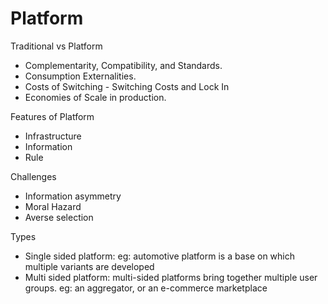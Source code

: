 # Platform
Traditional vs Platform
- Complementarity, Compatibility, and Standards.
- Consumption Externalities.
- Costs of Switching - Switching Costs and Lock In
- Economies of Scale in production.

Features of Platform
- Infrastructure
- Information
- Rule

Challenges
- Information asymmetry
- Moral Hazard
- Averse selection

Types
- Single sided platform: eg: automotive platform is a base on which multiple variants are developed
- Multi sided platform: multi-sided platforms bring together multiple user groups. eg:  an aggregator, or an e-commerce marketplace


